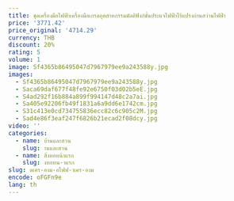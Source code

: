 ```yaml
---
title: ชุดเครื่องมือไฟฟ้าเครื่องมือเกรดอุตสาหกรรมมัลติฟังก์ชั่นประแจไฟฟ้าไร้แปรงถ่านสว่านไฟฟ้า
price: '3771.42'
price_original: '4714.29'
currency: THB
discount: 20%
rating: 5
volume: 1
image: Sf4365b86495047d7967979ee9a243588y.jpg
images:
  - Sf4365b86495047d7967979ee9a243588y.jpg
  - Saca69daf677f48fe92e6750f03d02b5eE.jpg
  - S4ad292f16b884a899f994147d48c2a7ai.jpg
  - Sa405e92206fb49f1831a6a9dd6e1742cm.jpg
  - S31c413e0cd734755836ecc82c6c905c2M.jpg
  - Sad4e86f3eaf247f6826b21ecad2f08dcy.jpg
video: ''
categories:
  - name: บ้านและสวน
    slug: านและสวน
  - name: สิ่งทอหน้าแรก
    slug: งทอหน-าแรก
slug: ดเคร-องม-อไฟฟ-าเคร-องม
encode: oFGFn9e
lang: th
---
```

  